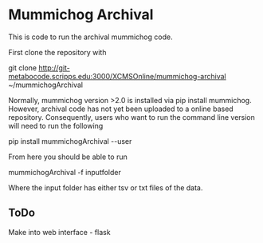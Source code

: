 # Mummichog Archival

This is code to run the archival mummichog code.

First clone the repository with

 git clone http://git-metabocode.scripps.edu:3000/XCMSOnline/mummichog-archival ~/mummichogArchival

Normally, mummichog version >2.0 is installed via pip install mummichog. However, archival code has not yet been 
uploaded to a online based repository. Consequently, users who want to run the command line version will need to run 
the following 
 
 pip install mummichogArchival --user

From here you should be able to run
 
 mummichogArchival -f inputfolder 
 
Where the input folder has either tsv or txt files of the data.

## ToDo
Make into web interface - flask



